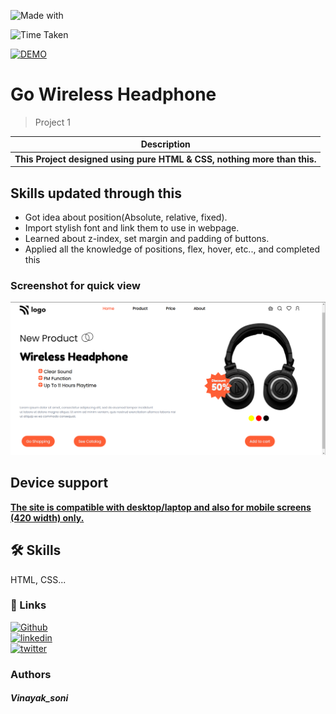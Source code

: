 

![Made with](https://img.shields.io/badge/MADE_WITH-HTML_&_CSS-green.svg)

![Time Taken](https://img.shields.io/badge/TIME_TAKEN-01h:30m:00s-blue.svg)

[![DEMO](https://img.shields.io/badge/SEE_DEMO-view-red.svg)](https://pro-01-street-style-core-html-and-css.netlify.app/)

# Go Wireless Headphone

> Project 1

|**Description**|
|-----------|
|**This Project  designed using pure HTML & CSS, nothing more than this.**  |

## Skills updated through this

- Got idea about position(Absolute, relative, fixed).  
- Import stylish font and link them to use in webpage.  
- Learned about z-index, set margin and padding of buttons.  
- Applied all the knowledge of positions, flex, hover, etc.., and completed this

### Screenshot for quick view
![outpt image](./output%20img.png)


## Device support 
<ins>**The site is compatible with desktop/laptop and also for mobile screens (420 width) only.**</ins>

## 🛠 Skills
HTML, CSS...





### 🔗 Links
[![Github](https://img.shields.io/badge/my_github-000?style=for-the-badge&logo=ko-fi&logoColor=white)](https://github.com/sonivina1001)  
[![linkedin](https://img.shields.io/badge/linkedin-0A66C2?style=for-the-badge&logo=linkedin&logoColor=white)](https://www.linkedin.com/in/vinayaksoni843847196/)  
[![twitter](https://img.shields.io/badge/twitter-1DA1F2?style=for-the-badge&logo=twitter&logoColor=white)](https://twitter.com/Vinayak27836748)




### Authors

##### Vinayak_soni












